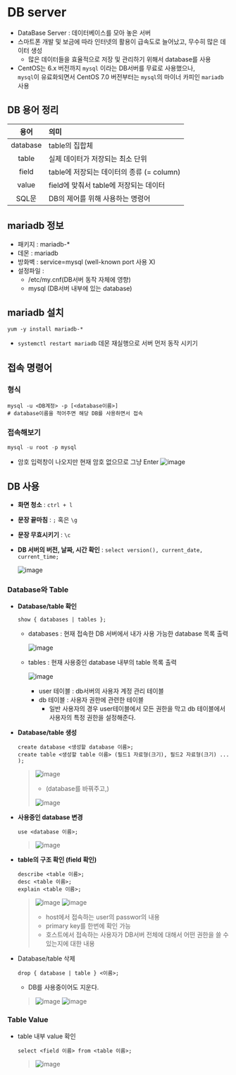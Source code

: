 # DB server
- DataBase Server : 데이터베이스를 모아 놓은 서버
- 스마트폰 개발 및 보금에 따라 인터넷의 활용이 급속도로 늘어났고, 무수히 많은 데이터 생성
  - 많은 데이터들을 효율적으로 저장 및 관리하기 위해서 database를 사용
- CentOS는 6.x 버전까지 `mysql` 이라는 DB서버를 무료로 사용했으나,  
`mysql`이 유료화되면서 CentOS 7.0 버전부터는 `mysql`의 마이너 카피인 `mariadb` 사용

## DB 용어 정리
| 용어 | 의미 |
|:---:|:---|
| database | table의 집합체 |
| table | 실제 데이터가 저장되는 최소 단위 |
| field | table에 저장되는 데이터의 종류 (= column) |
| value | field에 맞춰서 table에 저장되는 데이터 |
| SQL문 | DB의 제어를 위해 사용하는 명령어 |

## mariadb 정보
- 패키지 : mariadb-*
- 데몬 : mariadb
- 방화벽 : service=mysql (well-known port 사용 X)
- 설정파일 :
  - /etc/my.cnf(DB서버 동작 자체에 영향)
  - mysql (DB서버 내부에 있는 database)

## mariadb 설치
```
yum -y install mariadb-*
```
* `systemctl restart mariadb` 데몬 재실행으로 서버 먼저 동작 시키기

## 접속 명령어
### 형식
```
mysql -u <DB계정> -p [<database이름>]
# database이름을 적어주면 해당 DB를 사용하면서 접속
```
### 접속해보기
```sql
mysql -u root -p mysql
```
* 암호 입력창이 나오지만 현재 암호 없으므로 그냥 Enter
![image](https://user-images.githubusercontent.com/79209568/119790620-0c7f0e00-bf0f-11eb-80fc-798d39389368.png)

## DB 사용
* **화면 청소** : `ctrl + l`
* **문장 끝마침** : `;` 혹은 `\g`
* **문장 무효시키기** : `\c`
* **DB 서버의 버전, 날짜, 시간 확인** : `select version(), current_date, current_time;`
  
  ![image](https://user-images.githubusercontent.com/79209568/119791358-b9f22180-bf0f-11eb-82ae-4faf91840a37.png)
### Database와 Table
* **Database/table 확인**
  ```
  show { databases | tables };
  ```
  * databases : 현재 접속한 DB 서버에서 내가 사용 가능한 database 목록 출력
    
    ![image](https://user-images.githubusercontent.com/79209568/119792475-b01cee00-bf10-11eb-9bb6-899809f72505.png)
  * tables : 현재 사용중인 database 내부의 table 목록 출력
    
    ![image](https://user-images.githubusercontent.com/79209568/119792950-1bff5680-bf11-11eb-9438-c9b577cbb640.png)
    * user 테이블 : db서버의 사용자 계정 관리 테이블
    * db 테이블 : 사용자 권한에 관련한 테이블
      * 일반 사용자의 경우 user테이블에서 모든 권한을 막고 db 테이블에서 사용자의 특정 권한을 설정해준다.

* **Database/table 생성**
  ```
  create database <생성할 database 이름>;
  create table <생성할 table 이름> (필드1 자료형(크기), 필드2 자료형(크기) ... );
  ```
  
  > ![image](https://user-images.githubusercontent.com/79209568/119795463-74cfee80-bf13-11eb-8ea2-65a08d8f7448.png)  
  > * (database를 바꿔주고,)  
  > 
  > ![image](https://user-images.githubusercontent.com/79209568/119796518-67673400-bf14-11eb-85e6-c25144f13775.png)


* **사용중인 database 변경**
  ```
  use <database 이름>;
  ```
  
  > ![image](https://user-images.githubusercontent.com/79209568/119795808-c8423c80-bf13-11eb-97db-8e256314ff8f.png)

* **table의 구조 확인 (field 확인)**
  ```
  describe <table 이름>;
  desc <table 이름>;
  explain <table 이름>;
  ```
  
  > ![image](https://user-images.githubusercontent.com/79209568/119797391-27ed1780-bf15-11eb-9dff-b66874d31910.png)
  > ![image](https://user-images.githubusercontent.com/79209568/119800737-03df0580-bf18-11eb-883d-cf5c5789b261.png)
  > * host에서 접속하는 user의 passwor의 내용
  > * primary key를 한번에 확인 가능
  > * 호스트에서 접속하는 사용자가 DB서버 전체에 대해서 어떤 권한을 쓸 수 있는지에 대한 내용

* Database/table 삭제
  ```
  drop { database | table } <이름>;
  ```
  * DB를 사용중이어도 지운다.
  
  > ![image](https://user-images.githubusercontent.com/79209568/119797910-a2b63280-bf15-11eb-8952-0df59908ddd8.png)
  > ![image](https://user-images.githubusercontent.com/79209568/119798263-f294f980-bf15-11eb-8297-02ea144f4291.png)

### Table Value
* table 내부 value 확인
  ```
  select <field 이름> from <table 이름>;
  ```
  > ![image](https://user-images.githubusercontent.com/79209568/119800914-2c66ff80-bf18-11eb-979a-25cc5293115e.png)





